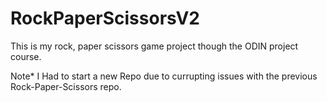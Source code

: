 # RockPaperScissorsV2
This is my rock, paper scissors game project though the ODIN project course. 

Note*
I Had to start a new Repo due to currupting issues with the previous Rock-Paper-Scissors repo.